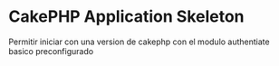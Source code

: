 # CakePHP Application Skeleton

Permitir iniciar con una version de cakephp con el modulo authentiate basico preconfigurado
